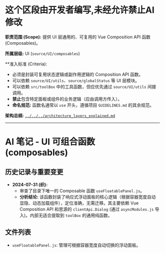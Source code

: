 # 这个区段由开发者编写,未经允许禁止AI修改

**职责范围 (Scope):** 提供 UI 层通用的、可复用的 Vue Composition API 函数 (Composables)。

**所属层级:** UI (`source/UI/composables`)

**准入标准 (Criteria):
- 必须是封装可复用状态逻辑或副作用逻辑的 Composition API 函数。
- 可以依赖 `source/UI/utils`、`source/globalStatus` 等 UI 层模块。
- 可以依赖 `src/toolBox` 中的工具函数，但应优先通过 `source/UI/utils` 间接调用。
- **禁止**包含特定面板或组件的业务逻辑（应由调用方传入）。
- **命名规范:** 函数名通常以 `use` 开头，遵循项目 `GUIDELINES.md` 的其余规范。

**架构总纲:** [`../../../architecture_layers_explained.md`](../../../architecture_layers_explained.md)

---

# AI 笔记 - UI 可组合函数 (composables)

## 历史记录与重要变更

*   **2024-07-31 (织):**
    *   审查了目录下唯一的 Composable 函数 `useFloatablePanel.js`。
    *   **分析结论:** 该函数封装了响应式浮动面板的核心逻辑（根据容器宽度自动显隐、动态加载组件），定位准确，无需迁移。其主要依赖 Vue Composition API 和思源的 `clientApi.Dialog` (通过 `asyncModules.js` 导入)。内部无适合提取到 `toolBox` 的通用纯函数。

## 文件列表

*   `useFloatablePanel.js`: 管理可根据容器宽度自动切换的浮动面板。 
